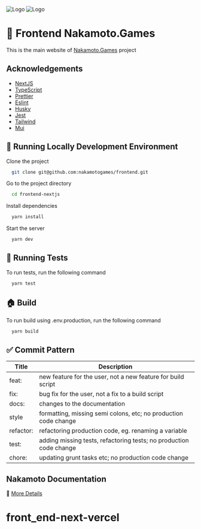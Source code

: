 ![Logo](https://marketplace.nakamoto.games/assets/logos/logo_naka.svg)
![Logo](https://marketplace.nakamoto.games/assets/logos/logo_naka-games.svg)

# 👋 Frontend Nakamoto.Games

This is the main website of [Nakamoto.Games](https://nakamoto.games) project

## Acknowledgements

- [NextJS](https://nextjs.org/)
- [TypeScript](https://www.typescriptlang.org/)
- [Prettier](https://prettier.io/)
- [Eslint](https://eslint.org/)
- [Husky](https://typicode.github.io/husky/#/)
- [Jest](https://jestjs.io/)
- [Tailwind](https://tailwindcss.com/)
- [Mui](https://mui.com/)

## 🚀 Running Locally Development Environment

Clone the project

```bash
  git clone git@github.com:nakamotogames/frontend.git
```

Go to the project directory

```bash
  cd frontend-nextjs
```

Install dependencies

```bash
  yarn install
```

Start the server

```bash
  yarn dev
```

## 🧪 Running Tests

To run tests, run the following command

```bash
  yarn test
```

## 🏠 Build

To run build using .env.production, run the following command

```bash
  yarn build
```

## ✅ Commit Pattern

| Title     | Description                                                        |
| --------- | ------------------------------------------------------------------ |
| feat:     | new feature for the user, not a new feature for build script       |
| fix:      | bug fix for the user, not a fix to a build script                  |
| docs:     | changes to the documentation                                       |
| style     | formatting, missing semi colons, etc; no production code change    |
| refactor: | refactoring production code, eg. renaming a variable               |
| test:     | adding missing tests, refactoring tests; no production code change |
| chore:    | updating grunt tasks etc; no production code change                |

## Nakamoto Documentation

📑 [More Details](https://r3ceseksb9.larksuite.com/docs/docus62P4yf74dgK8tH4l7FJsBg)
# front_end-next-vercel
